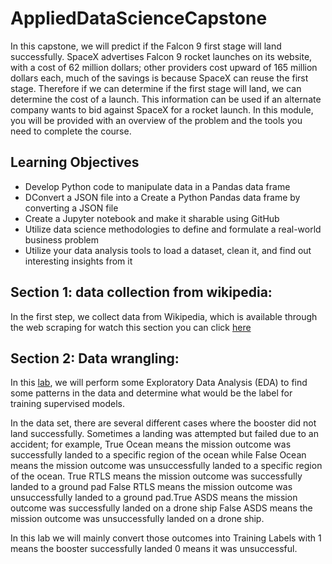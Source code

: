 # AppliedDataScienceCapstone
In this capstone, we will predict if the Falcon 9 first stage will land successfully. SpaceX advertises Falcon 9 rocket launches on its website, with a cost of 62 million dollars; other providers cost upward of 165 million dollars each, much of the savings is because SpaceX can reuse the first stage. Therefore if we can determine if the first stage will land, we can determine the cost of a launch. This information can be used if an alternate company wants to bid against SpaceX for a rocket launch. In this module, you will be provided with an overview of the problem and the tools you need to complete the course.
## Learning Objectives
<div>
  <ul>
    <li>Develop Python code to manipulate data in a Pandas data frame</li>
    <li>DConvert a JSON file into a Create a Python Pandas data frame by converting a JSON file</li>
    <li>Create a Jupyter notebook and make it sharable using GitHub</li>
<li>Utilize data science methodologies to define and formulate a real-world business problem</li>
<li>Utilize your data analysis tools to load a dataset, clean it, and find out interesting insights from it</li>
  </ul>
</div>

## Section 1: data collection from wikipedia: 
In the first step, we collect data from Wikipedia, which is available through the web scraping for watch this section you can click [here](https://github.com/MeisamKargar/AppliedDataScienceCapstone/blob/main/jupyter-labs-webscraping.ipynb)
## Section 2: Data wrangling:
In this [lab](https://github.com/MeisamKargar/AppliedDataScienceCapstone/blob/main/jlabs-jupyter-spacex-Data-wrangling.ipynb), we will perform some Exploratory Data Analysis (EDA) to find some patterns in the data and determine what would be the label for training supervised models.

In the data set, there are several different cases where the booster did not land successfully. Sometimes a landing was attempted but failed due to an accident; for example, True Ocean means the mission outcome was successfully landed to a specific region of the ocean while False Ocean means the mission outcome was unsuccessfully landed to a specific region of the ocean. True RTLS means the mission outcome was successfully landed to a ground pad False RTLS means the mission outcome was unsuccessfully landed to a ground pad.True ASDS means the mission outcome was successfully landed on a drone ship False ASDS means the mission outcome was unsuccessfully landed on a drone ship.

In this lab we will mainly convert those outcomes into Training Labels with 1 means the booster successfully landed 0 means it was unsuccessful.
